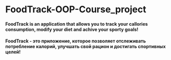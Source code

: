 # FoodTrack-OOP-Course_project
#### FoodTrack is an application that allows you to track your callories consumption, modify your diet and achive your sporty goals! 
#### FoodTrack - это приложение, которое позволяет отслеживать потребление калорий, улучшать свой рацион и достигать спортивных целей!
